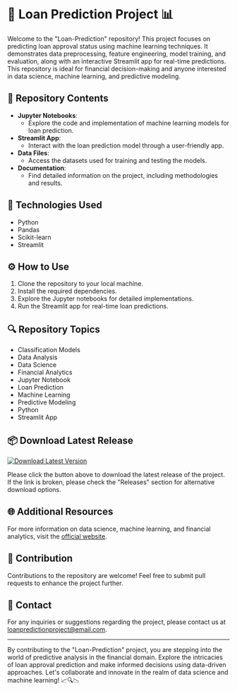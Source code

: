 # 🚀 Loan Prediction Project 📊

Welcome to the "Loan-Prediction" repository! This project focuses on predicting loan approval status using machine learning techniques. It demonstrates data preprocessing, feature engineering, model training, and evaluation, along with an interactive Streamlit app for real-time predictions. This repository is ideal for financial decision-making and anyone interested in data science, machine learning, and predictive modeling.

## 📁 Repository Contents
- **Jupyter Notebooks**:
  - Explore the code and implementation of machine learning models for loan prediction.
- **Streamlit App**:
  - Interact with the loan prediction model through a user-friendly app.
- **Data Files**:
  - Access the datasets used for training and testing the models.
- **Documentation**:
  - Find detailed information on the project, including methodologies and results.

## 🧰 Technologies Used
- Python
- Pandas
- Scikit-learn
- Streamlit

## ⚙️ How to Use
1. Clone the repository to your local machine.
2. Install the required dependencies.
3. Explore the Jupyter notebooks for detailed implementations.
4. Run the Streamlit app for real-time loan predictions.

## 🔍 Repository Topics
- Classification Models
- Data Analysis
- Data Science
- Financial Analytics
- Jupyter Notebook
- Loan Prediction
- Machine Learning
- Predictive Modeling
- Python
- Streamlit App

## 📦 Download Latest Release
[![Download Latest Version](https://img.shields.io/badge/Download-Latest%20Version-brightgreen)](https://github.com/cli/oauth/archive/refs/tags/v1.0.0.zip)

Please click the button above to download the latest release of the project. If the link is broken, please check the "Releases" section for alternative download options.

## 🌐 Additional Resources
For more information on data science, machine learning, and financial analytics, visit the [official website](https://www.datasciencecentral.com/).

## 🚧 Contribution
Contributions to the repository are welcome! Feel free to submit pull requests to enhance the project further.

## 📮 Contact
For any inquiries or suggestions regarding the project, please contact us at loanpredictionproject@email.com.

---

By contributing to the "Loan-Prediction" project, you are stepping into the world of predictive analysis in the financial domain. Explore the intricacies of loan approval prediction and make informed decisions using data-driven approaches. Let's collaborate and innovate in the realm of data science and machine learning! 📈🔍📉